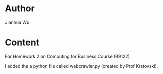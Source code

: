 # Author
Jianhua Wu

# Content
For Homework 2 on Computing for Business Course (B9122)

I added the a python file called webcrawler.py (created by Prof Krstovski).
